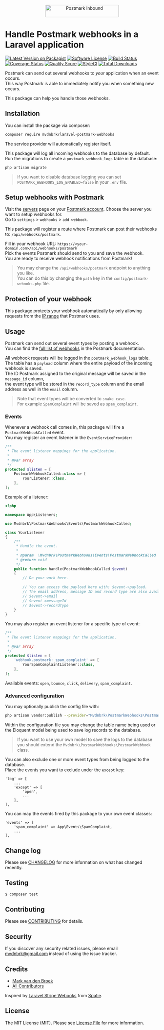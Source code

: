 <p align="center"><a href="https://postmarkapp.com" target="_blank"><img src="https://postmarkapp.com/images/logo.svg" alt="Postmark Inbound" width="240" height="40"></a>

# Handle Postmark webhooks in a Laravel application

[![Latest Version on Packagist][ico-version]][link-packagist]
[![Software License][ico-license]](LICENSE.md)
[![Build Status][ico-travis]][link-travis]
[![Coverage Status][ico-scrutinizer]][link-scrutinizer]
[![Quality Score][ico-code-quality]][link-code-quality]
[![StyleCI][ico-style-ci]][link-style-ci]
[![Total Downloads][ico-downloads]][link-downloads]

Postmark can send out several webhooks to *your* application when an event occurs.  
This way Postmark is able to immediately notify you when something new occurs.

This package can help you handle those webhooks.

## Installation

You can install the package via composer:

``` bash
composer require mvdnbrk/laravel-postmark-webhooks
```

The service provider will automatically register itself.

This package will log all incoming webhooks to the database by default.  
Run the migrations to create a `postmark_webhook_logs` table in the database:

``` bash
php artisan migrate
```
> If you want to disable database logging you can set `POSTMARK_WEBHOOKS_LOG_ENABLED=false` in your `.env` file. 

## Setup webhooks with Postmark

Visit the [servers](https://account.postmarkapp.com/servers) page on your [Postmark account](https://account.postmarkapp.com/).
Choose the server you want to setup webhooks for.  
Go to `settings` > `webhooks` > `add webbook`.  

This package will register a route where Postmark can post their webhooks to: `/api/webhooks/postmark`.

Fill in your webhook URL: `https://<your-domain.com>/api/webhooks/postmark`  
Pick the events Postmark should send to you and save the webhook.  
You are ready to receive webhook notifications from Postmark!

> You may change the `/api/webhooks/postmark` endpoint to anything you like.  
> You can do this by changing the `path` key in the `config/postmark-webooks.php` file.

## Protection of your webhook

This package protects your webhook automatically by only allowing requests from the [IP range](https://postmarkapp.com/support/article/800-ips-for-firewalls) that Postmark uses.

## Usage

Postmark can send out several event types by posting a webhook.  
You can find the [full list of webhooks](https://postmarkapp.com/developer/webhooks/webhooks-overview) in the Postmark documentation.

All webhook requests will be logged in the `postmark_webhook_logs` table.  
The table has a `payload` column where the entire payload of the incoming webhook is saved.  
The ID Postmark assigned to the original message will be saved in the `message_id` column,  
the event type will be stored in the `record_type` column and the email address as well in the `email` column.
> Note that event types will be converted to `snake_case`.  
For example `SpamComplaint` will be saved as `spam_complaint`.

### Events

Whenever a webhook call comes in, this package will fire a `PostmarkWebhookCalled` event.  
You may register an event listener in the `EventServiceProvider`:

```php
/**
 * The event listener mappings for the application.
 *
 * @var array
 */
protected $listen = [
    PostmarkWebhookCalled::class => [
        YourListener::class,
    ],
];
```

Example of a listener:

```php
<?php

namespace App\Listeners;

use Mvdnbrk\PostmarkWebhooks\Events\PostmarkWebhookCalled;

class YourListener
{
    /**
     * Handle the event.
     *
     * @param  \Mvdnbrk\PostmarkWebhooks\Events\PostmarkWebhookCalled  $event
     * @return void
     */
    public function handle(PostmarkWebhookCalled $event)
    {
        // Do your work here.
        
        // You can access the payload here with: $event->payload.
        // The email address, message ID and record type are also available:
        // $event->email
        // $event->messageId
        // $event->recordType
    }
}

```

You may also register an event listener for a specific type of event:

```php
/**
 * The event listener mappings for the application.
 *
 * @var array
 */
protected $listen = [
    'webhook.postmark: spam_complaint' => [
        YourSpamComplaintListener::class,
    ],
];
```

Available events: `open`, `bounce`, `click`, `delivery`, `spam_complaint`.

### Advanced configuration

You may optionally publish the config file with:

```bash
php artisan vendor:publish --provider="Mvdnbrk\PostmarkWebhooks\PostmarkWebhooksServiceProvider" --tag="config"
```

Within the configuration file you may change the table name being used 
or the Eloquent model being used to save log records to the database.
> If you want to use your own model to save the logs to the database you should extend
the `Mvdnbrk\PostmarkWebhooks\PostmarkWebhook` class.

You can also exclude one or more event types from being logged to the database.  
Place the events you want to exclude under the `except` key:

```
'log' => [
    ...
    'except' => [
        'open',
        ...
    ],
],
```

You can map the events fired by this package to your own event classes:

```
'events' => [
    'spam_complaint' => App\Events\SpamComplaint,
    ...
],
```

## Change log

Please see [CHANGELOG](CHANGELOG.md) for more information on what has changed recently.

## Testing

``` bash
$ composer test
```

## Contributing

Please see [CONTRIBUTING](CONTRIBUTING.md) for details.

## Security

If you discover any security related issues, please email mvdnbrk@gmail.com instead of using the issue tracker.

## Credits

- [Mark van den Broek][link-author]
- [All Contributors][link-contributors]

Inspired by [Laravel Stripe Webooks](https://github.com/spatie/laravel-stripe-webhooks) from [Spatie](https://spatie.be/).

## License

The MIT License (MIT). Please see [License File](LICENSE.md) for more information.

[ico-version]: https://img.shields.io/packagist/v/mvdnbrk/laravel-postmark-webhooks.svg?style=flat-square
[ico-license]: https://img.shields.io/badge/license-MIT-brightgreen.svg?style=flat-square
[ico-travis]: https://img.shields.io/travis/mvdnbrk/laravel-postmark-webhooks/master.svg?style=flat-square
[ico-scrutinizer]: https://img.shields.io/scrutinizer/coverage/g/mvdnbrk/laravel-postmark-webhooks.svg?style=flat-square
[ico-code-quality]: https://img.shields.io/scrutinizer/g/mvdnbrk/laravel-postmark-webhooks.svg?style=flat-square
[ico-style-ci]: https://styleci.io/repos/149487979/shield?branch=master
[ico-downloads]: https://img.shields.io/packagist/dt/mvdnbrk/laravel-postmark-webhooks.svg?style=flat-square

[link-packagist]: https://packagist.org/packages/mvdnbrk/laravel-postmark-webhooks
[link-travis]: https://travis-ci.org/mvdnbrk/laravel-postmark-webhooks
[link-scrutinizer]: https://scrutinizer-ci.com/g/mvdnbrk/laravel-postmark-webhooks/code-structure
[link-code-quality]: https://scrutinizer-ci.com/g/mvdnbrk/laravel-postmark-webhooks
[link-style-ci]: https://styleci.io/repos/149487979
[link-downloads]: https://packagist.org/packages/mvdnbrk/laravel-postmark-webhooks
[link-author]: https://github.com/mvdnbrk
[link-contributors]: ../../contributors
